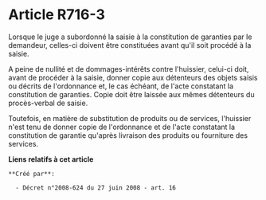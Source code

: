 # Article R716-3

Lorsque le juge a subordonné la saisie à la constitution de garanties par le demandeur, celles-ci doivent être constituées
avant qu'il soit procédé à la saisie. 

A peine de nullité et de dommages-intérêts contre l'huissier, celui-ci doit, avant de procéder à la saisie, donner copie aux
détenteurs des objets saisis ou décrits de l'ordonnance et, le cas échéant, de l'acte constatant la constitution de
garanties. Copie doit être laissée aux mêmes détenteurs du procès-verbal de saisie. 

Toutefois, en matière de substitution de produits ou de services, l'huissier n'est tenu de donner copie de l'ordonnance et de
l'acte constatant la constitution de garantie qu'après livraison des produits ou fourniture des services.

**Liens relatifs à cet article**

	**Créé par**:

	  - Décret n°2008-624 du 27 juin 2008 - art. 16
